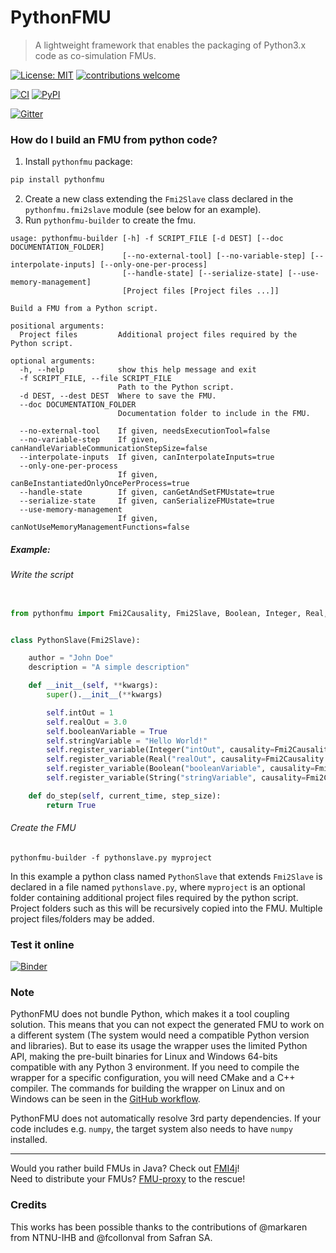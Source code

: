 # PythonFMU

> A lightweight framework that enables the packaging of Python3.x code as co-simulation FMUs.

[![License: MIT](https://img.shields.io/badge/License-MIT-yellow.svg)](https://opensource.org/licenses/MIT)
[![contributions welcome](https://img.shields.io/badge/contributions-welcome-brightgreen.svg?style=flat)](https://github.com/NTNU-IHB/PythonFMU/issues)

[![CI](https://github.com/NTNU-IHB/PythonFMU/workflows/CI/badge.svg)](https://github.com/NTNU-IHB/PythonFMU/actions?query=workflow%3ACI)
[![PyPI](https://img.shields.io/pypi/v/pythonfmu)](https://pypi.org/project/pythonfmu/)

[![Gitter](https://badges.gitter.im/NTNU-IHB/FMI4j.svg)](https://gitter.im/NTNU-IHB/PythonFMU?utm_source=badge&utm_medium=badge&utm_campaign=pr-badge)


### How do I build an FMU from python code?

1) Install `pythonfmu` package:
```bash
pip install pythonfmu
```
2) Create a new class extending the `Fmi2Slave` class declared in the `pythonfmu.fmi2slave` module (see below for an example). 
3) Run `pythonfmu-builder` to create the fmu.

```
usage: pythonfmu-builder [-h] -f SCRIPT_FILE [-d DEST] [--doc DOCUMENTATION_FOLDER]
                         [--no-external-tool] [--no-variable-step] [--interpolate-inputs] [--only-one-per-process]
                         [--handle-state] [--serialize-state] [--use-memory-management]
                         [Project files [Project files ...]]

Build a FMU from a Python script.

positional arguments:
  Project files         Additional project files required by the Python script.

optional arguments:
  -h, --help            show this help message and exit
  -f SCRIPT_FILE, --file SCRIPT_FILE
                        Path to the Python script.
  -d DEST, --dest DEST  Where to save the FMU.
  --doc DOCUMENTATION_FOLDER
                        Documentation folder to include in the FMU.
                        
  --no-external-tool    If given, needsExecutionTool=false
  --no-variable-step    If given, canHandleVariableCommunicationStepSize=false
  --interpolate-inputs  If given, canInterpolateInputs=true
  --only-one-per-process
                        If given, canBeInstantiatedOnlyOncePerProcess=true
  --handle-state        If given, canGetAndSetFMUstate=true
  --serialize-state     If given, canSerializeFMUstate=true
  --use-memory-management
                        If given, canNotUseMemoryManagementFunctions=false
```

##### Example: 

###### Write the script

```python

from pythonfmu import Fmi2Causality, Fmi2Slave, Boolean, Integer, Real, String


class PythonSlave(Fmi2Slave):

    author = "John Doe"
    description = "A simple description"

    def __init__(self, **kwargs):
        super().__init__(**kwargs)

        self.intOut = 1
        self.realOut = 3.0
        self.booleanVariable = True
        self.stringVariable = "Hello World!"
        self.register_variable(Integer("intOut", causality=Fmi2Causality.output))
        self.register_variable(Real("realOut", causality=Fmi2Causality.output))
        self.register_variable(Boolean("booleanVariable", causality=Fmi2Causality.local))
        self.register_variable(String("stringVariable", causality=Fmi2Causality.local))

    def do_step(self, current_time, step_size):
        return True

```

###### Create the FMU 

```
pythonfmu-builder -f pythonslave.py myproject
```

In this example a python class named `PythonSlave` that extends `Fmi2Slave` is declared in a file named `pythonslave.py`,
where `myproject` is an optional folder containing additional project files required by the python script. 
Project folders such as this will be recursively copied into the FMU. Multiple project files/folders may be added.

### Test it online

[![Binder](https://mybinder.org/badge_logo.svg)](https://mybinder.org/v2/gh/NTNU-IHB/PythonFMU/master?urlpath=lab/tree/examples/demo.ipynb)

### Note

PythonFMU does not bundle Python, which makes it a tool coupling solution. 
This means that you can not expect the generated FMU to work on a different system (The system would need a compatible Python version and libraries). 
But to ease its usage the wrapper uses the limited Python API, making the pre-built binaries for Linux and Windows 64-bits
compatible with any Python 3 environment. If you need to compile the wrapper for a specific configuration,
you will need CMake and a C++ compiler. The commands for building the wrapper on Linux and on Windows can be seen in 
the [GitHub workflow](./.github/workflows/main.yml).

PythonFMU does not automatically resolve 3rd party dependencies. If your code includes e.g. `numpy`, the target system also needs to have `numpy` installed.

***

Would you rather build FMUs in Java? Check out [FMI4j](https://github.com/NTNU-IHB/FMI4j)!  
Need to distribute your FMUs? [FMU-proxy](https://github.com/NTNU-IHB/FMU-proxy) to the rescue! 


### Credits

This works has been possible thanks to the contributions of @markaren from NTNU-IHB and @fcollonval from Safran SA.
